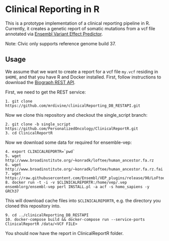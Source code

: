 # Clinical Reporting in R

This is a prototype implementation of a clinical reporting pipeline in R.
Currently, it creates a genetic report of somatic mutations from a vcf file annotated via [Ensembl Variant Effect Predictor](https://github.com/Ensembl/ensembl-vep).

Note: CIvic only supports reference genome build 37.



## Usage

We assume that we want to create a report for a vcf file `my.vcf` residing in `$HOME`, and that you have R and Docker installed. First, follow instructions to download the [Biograph REST API](https://github.com/mrdivine/clinicalReporting_DB_RESTAPI). 

First, we need to get the REST service:

```
1. git clone https://github.com/mrdivine/clinicalReporting_DB_RESTAPI.git
```

Now we clone this repository and checkout the single_script branch:

```
2. git clone -b single_script https://github.com/PersonalizedOncology/ClinicalReportR.git
3. cd ClinicalReportR
```
Now we download some data for required for ensemble-vep:

```
4. export CLINICALREPORTR=`pwd`
5. wget http://www.broadinstitute.org/~konradk/loftee/human_ancestor.fa.rz
6. wget http://www.broadinstitute.org/~konradk/loftee/human_ancestor.fa.rz.fai
7. wget https://raw.githubusercontent.com/Ensembl/VEP_plugins/release/90/LoFtool_scores.txt
8. docker run -t -i -v $CLINICALREPORTR:/home/vep/.vep ensemblorg/ensembl-vep perl INSTALL.pl -a acf -s homo_sapiens -y GRCh37
```

This will download cache files into `$CLINICALREPORTR`, e.g. the directory you cloned this repository into. 

```
9. cd ../clinicalReporting_DB_RESTAPI
10. docker-compose build && docker-compose run --service-ports ClinicalReportR /data/<VCF FILE>

```

You should now have the report in ClinicalReportR folder.
